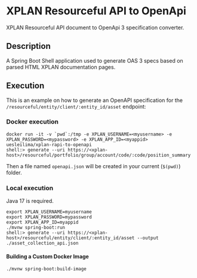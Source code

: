 # XPLAN Resourceful API to OpenApi

XPLAN Resourceful API document to OpenApi 3 specification converter.

## Description

A Spring Boot Shell application used to generate OAS 3 specs based on parsed HTML XPLAN documentation pages.

## Execution

This is an example on how to generate an OpenAPI specification for the `/resourceful/entity/client/:entity_id/asset` endpoint:

### Docker execution

```shell
docker run -it -v `pwd`:/tmp -e XPLAN_USERNAME=<myusername> -e XPLAN_PASSWORD=<mypassword> -e XPLAN_APP_ID=<myappid> uesleilima/xplan-rapi-to-openapi
shell:> generate --uri https://<xplan-host>/resourceful/portfolio/group/account/code/:code/position_summary
```
Then a file named `openapi.json` will be created in your current (`$(pwd)`) folder.

### Local execution

Java 17 is required.

```shell
export XPLAN_USERNAME=myusername
export XPLAN_PASSWORD=mypassword
export XPLAN_APP_ID=myappid
./mvnw spring-boot:run
shell:> generate --uri https://<xplan-host>/resourceful/entity/client/:entity_id/asset --output ./asset_collection_api.json
```

#### Building a Custom Docker Image

```shell
./mvnw spring-boot:build-image
```
